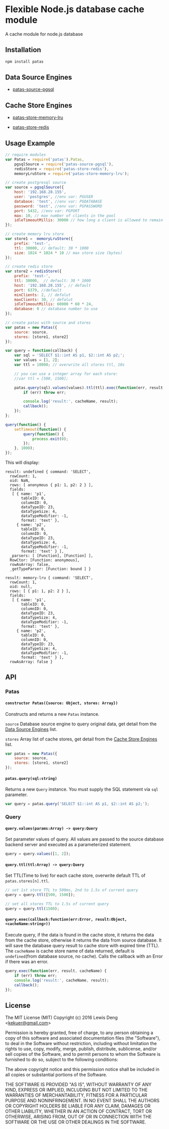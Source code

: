 # Flexible Node.js database cache module

A cache module for node.js database

## Installation
```bash
npm install patas
```

## Data Source Engines
* [patas-source-pgsql](
    https://github.com/funwun/patas-source-pgsql)

## Cache Store Engines
* [patas-store-memory-lru](
    https://github.com/funwun/patas-store-memory-lru)

* [patas-store-redis](
    https://github.com/funwun/patas-store-redis)

## Usage Example
```javascript
// require modules
var Patas = require('patas').Patas,
    pgsqlSource = require('patas-source-pgsql'),
    redisStore = require('patas-store-redis'),
    memoryLruStore = require('patas-store-memory-lru');

// create postgresql source
var source = pgsqlSource({
    host: '192.168.28.155',
    user: 'postgres', //env var: PGUSER
    database: 'test', //env var: PGDATABASE
    password: 'test', //env var: PGPASSWORD
    port: 5432, //env var: PGPORT
    max: 10, // max number of clients in the pool
    idleTimeoutMillis: 30000 // how long a client is allowed to remain idle before being closed
});

// create memory lru store
var store1 =  memoryLruStore({
    prefix: 'test-',
    ttl: 30000, // default: 30 * 1000
    size: 1024 * 1024 * 10 // max store size (bytes)
});

// create redis store
var store2 = redisStore({
    prefix: 'test-',
    ttl: 30000,  // default: 30 * 1000
    host: '192.168.28.155', // default
    port: 6379, //default
    minClients: 2, // defalut
    maxClients: 30, // defalut
    idleTimeoutMillis: 60000 * 60 * 24,
    database: 0 // database number to use
});

// create patas with source and stores
var patas = new Patas({
    source: source,
    stores: [store1, store2]
});

var query = function(callback) {
    var sql = 'SELECT $1::int AS p1, $2::int AS p2;';
    var values = [1, 2];
    var ttl = 10000; // overwrite all stores ttl, 10s

    // you can use a integer array for each store:
    //var ttl = [500, 1500];

    patas.query(sql).values(values).ttl(ttl).exec(function(err, result, cacheName) {
        if (err) throw err;

        console.log('result:', cacheName, result);
        callback();
    });
};

query(function() {
    setTimeout(function() {
        query(function() {
            process.exit(0);
        });
    }, 1000);
});
```
This will display:

```
result: undefined { command: 'SELECT',
  rowCount: 1,
  oid: NaN,
  rows: [ anonymous { p1: 1, p2: 2 } ],
  fields:
   [ { name: 'p1',
       tableID: 0,
       columnID: 0,
       dataTypeID: 23,
       dataTypeSize: 4,
       dataTypeModifier: -1,
       format: 'text' },
     { name: 'p2',
       tableID: 0,
       columnID: 0,
       dataTypeID: 23,
       dataTypeSize: 4,
       dataTypeModifier: -1,
       format: 'text' } ],
  _parsers: [ [Function], [Function] ],
  RowCtor: [Function: anonymous],
  rowAsArray: false,
  _getTypeParser: [Function: bound ] }

result: memory-lru { command: 'SELECT',
  rowCount: 1,
  oid: null,
  rows: [ { p1: 1, p2: 2 } ],
  fields:
   [ { name: 'p1',
       tableID: 0,
       columnID: 0,
       dataTypeID: 23,
       dataTypeSize: 4,
       dataTypeModifier: -1,
       format: 'text' },
     { name: 'p2',
       tableID: 0,
       columnID: 0,
       dataTypeID: 23,
       dataTypeSize: 4,
       dataTypeModifier: -1,
       format: 'text' } ],
  rowAsArray: false }
```

## API

### Patas

#### `constructor Patas({source: Object, stores: Array})`

Constructs and returns a new `Patas` instance.

`source` Database source engine to query original data, get detail from the [Data Source Engines](https://github.com/funwun/patas#data-source-engines) list.

`stores` Array list of cache stores, get detail from the [Cache Store Engines](https://github.com/funwun/patas#cache-store-engines) list.

```javascript
var patas = new Patas({
    source: source,
    stores: [store1, store2]
});
```

#### `patas.query(sql:string)`

Returns a new `Query` instance. You must supply the SQL statement via `sql` parameter.

```javascript
var query = patas.query('SELECT $1::int AS p1, $2::int AS p2;');
```

### Query

#### `query.values(params:Array) -> query:Query`
Set parameter values of query. All values are passed to the source database backend server and executed as a parameterized statement.
```javascript
query = query.values([1, 2]);
```

#### `query.ttl(ttl:Array) -> query:Query`
Set TTL(Time to live) for each cache store, overwrite default TTL of `patas.stores[n].ttl`.
```javascript
// set 1st store TTL to 500ms, 2nd to 1.5s of current query
query = query.ttl([500, 1500]);

// set all stores TTL to 1.5s of current query
query = query.ttl(1500);
```

#### `query.exec(callback:function(err:Error, result:Object, <cacheName:string>))`
Execute query, if the data is found in the cache store, it returns the data from the cache store, otherwise it returns the data from source database. It will save the database query result to cache store with expired time (TTL). The `cacheName` is cache store name of data returned, default is `undefined`(from database source, no cache). Calls the callback with an Error if there was an error.

```javascript
query.exec(function(err, result, cacheName) {
    if (err) throw err;
    console.log('result:', cacheName, result);
    callback();
});
```

## License

The MIT License (MIT) Copyright (c) 2016 Lewis Deng &lt;kekuer@gmail.com&gt;

Permission is hereby granted, free of charge, to any person obtaining a copy of this software and associated documentation files (the "Software"), to deal in the Software without restriction, including without limitation the rights to use, copy, modify, merge, publish, distribute, sublicense, and/or sell copies of the Software, and to permit persons to whom the Software is furnished to do so, subject to the following conditions:

The above copyright notice and this permission notice shall be included in all copies or substantial portions of the Software.

THE SOFTWARE IS PROVIDED "AS IS", WITHOUT WARRANTY OF ANY KIND, EXPRESS OR IMPLIED, INCLUDING BUT NOT LIMITED TO THE WARRANTIES OF MERCHANTABILITY, FITNESS FOR A PARTICULAR PURPOSE AND NONINFRINGEMENT. IN NO EVENT SHALL THE AUTHORS OR COPYRIGHT HOLDERS BE LIABLE FOR ANY CLAIM, DAMAGES OR OTHER LIABILITY, WHETHER IN AN ACTION OF CONTRACT, TORT OR OTHERWISE, ARISING FROM, OUT OF OR IN CONNECTION WITH THE SOFTWARE OR THE USE OR OTHER DEALINGS IN THE SOFTWARE.
